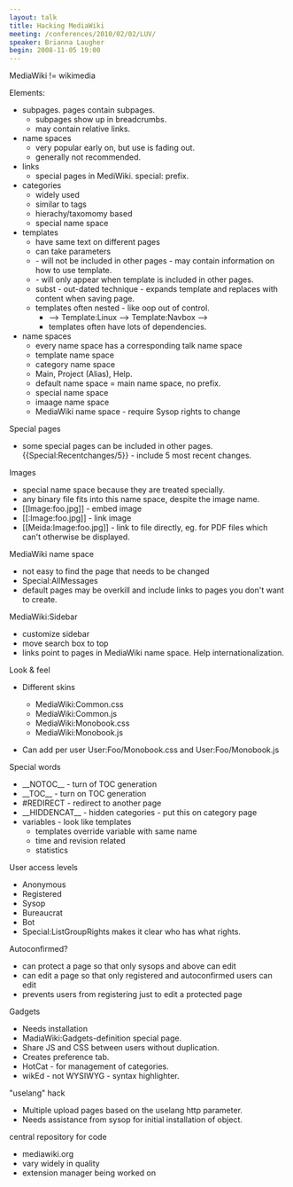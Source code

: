 ```yaml
---
layout: talk
title: Hacking MediaWiki
meeting: /conferences/2010/02/02/LUV/
speaker: Brianna Laugher
begin: 2008-11-05 19:00
---
```

MediaWiki != wikimedia

Elements:

* subpages. pages contain subpages.
  * subpages show up in breadcrumbs.
  * may contain relative links.
* name spaces
  * very popular early on, but use is fading out.
  * generally not recommended.
* links
  * special pages in MediWiki. special: prefix.
* categories
  * widely used
  * similar to tags
  * hierachy/taxomomy based
  * special name space
* templates
  * have same text on different pages
  * can take parameters
  * <noinclude> - will not be included in other pages - may contain information on how to use template.
  * <includeonly> - will only appear when template is included in other pages.
  * subst - out-dated technique - expands template and replaces with content when saving page.
  * templates often nested - like oop out of control.
    * --> Template:Linux --> Template:Navbox -->
    * templates often have lots of dependencies.
* name spaces
  * every name space has a corresponding talk name space
  * template name space
  * category name space
  * Main, Project (Alias), Help.
  * default name space = main name space, no prefix.
  * special name space
  * imaage name space
  * MediaWiki name space - require Sysop rights to change

Special pages

* some special pages can be included in other pages. {{Special:Recentchanges/5}} - include
5 most recent changes.

Images

* special name space because they are treated specially.
* any binary file fits into this name space, despite the image name.
* \[[Image:foo.jpg]] - embed image
* \[[:Image:foo.jpg]] - link image
* \[[Meida:Image:foo.jpg]] - link to file directly, eg. for PDF files which can't otherwise be displayed.

MediaWiki name space

* not easy to find the page that needs to be changed
* Special:AllMessages
* default pages may be overkill and include links to pages you don't want to create.

MediaWiki:Sidebar

* customize sidebar
* move search box to top
* links point to pages in MediaWiki name space. Help internationalization.

Look & feel

* Different skins
  * MediaWiki:Common.css
  * MediaWiki:Common.js
  * MediaWiki:Monobook.css
  * MediaWiki:Monobook.js

* Can add per user User:Foo/Monobook.css and User:Foo/Monobook.js

Special words

* \_\_NOTOC\_\_ - turn of TOC generation
* \_\_TOC\_\_ - turn on TOC generation
* #REDIRECT - redirect to another page
* \_\_HIDDENCAT\_\_ - hidden categories - put this on category page
* variables - look like templates
  * templates override variable with same name
  * time and revision related
  * statistics

User access levels

* Anonymous
* Registered
* Sysop
* Bureaucrat
* Bot
* Special:ListGroupRights makes it clear who has what rights.

Autoconfirmed?

* can protect a page so that only sysops and above can edit
* can edit a page so that only registered and autoconfirmed users can edit
* prevents users from registering just to edit a protected page

Gadgets

* Needs installation
* MadiaWiki:Gadgets-definition special page.
* Share JS and CSS between users without duplication.
* Creates preference tab.
* HotCat - for management of categories.
* wikEd - not WYSIWYG - syntax highlighter.

"uselang" hack

* Multiple upload pages based on the uselang http parameter.
* Needs assistance from sysop for initial installation of object.

central repository for code

* mediawiki.org
* vary widely in quality
* extension manager being worked on
